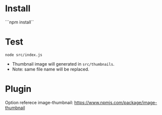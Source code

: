 # Install

```npm install``

# Test

```node src/index.js```
 - Thumbnail image will generated in ```src/thumbnails```.
 - Note: same file name will be replaced.

# Plugin
Option referece
image-thumbnail: https://www.npmjs.com/package/image-thumbnail
